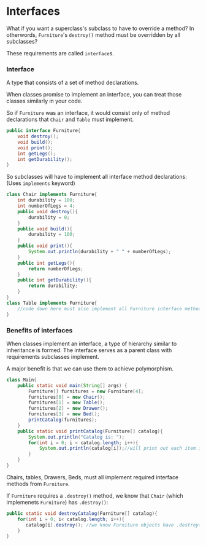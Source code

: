 # Interfaces

What if you want a superclass's subclass to have to override a method? In otherwords, `Furniture`'s `destroy()` method must be overridden by all subclasses?

These requirements are called `interface`s.

### Interface

A type that consists of a set of method declarations.

When classes promise to implement an interface, you can treat those classes similarly in your code.

So if `Furniture` was an interface, it would consist only of method declarations that `Chair` and `Table` must implement.

```java
public interface Furniture{
    void destroy();
    void build();
    void print();
    int getLegs();
    int getDurability();
}
```

So subclasses will have to implement all interface method declarations:
(Uses `implements` keyword)

```java
class Chair implements Furniture{
    int durability = 100;
    int numberOfLegs = 4;
    public void destroy(){
        durability = 0;
    }
    public void build(){
        durability = 100;
    }
    public void print(){
        System.out.println(durability + " " + numberOfLegs);
    }
    public int getLegs(){
        return numberOfLegs;
    }
    public int getDurability(){
        return durability;
    }
}
class Table implements Furniture{
    //code down here must also implement all Furniture interface methods
}
```

### Benefits of interfaces

When classes implement an interface, a type of hierarchy similar to inheritance is formed. 
The interface serves as a parent class with requirements subclasses implement.

A major benefit is that we can use them to achieve polymorphism. 

```java
class Main{
    public static void main(String[] args) {
        Furniture[] furnitures = new Furniture[4];
        furnitures[0] = new Chair();
        furnitures[1] = new Table();
        furnitures[2] = new Drawer();
        furnitures[3] = new Bed();
        printCatalog(furnitures);
    }
    public static void printCatalog(Furniture[] catalog){
        System.out.println("Catalog is: ");
        for(int i = 0; i < catalog.length; i++){
            System.out.println(catalog[i]);//will print out each item in the catalog
        }
    }
}
```
Chairs, tables, Drawers, Beds, must all implement required interface methods from `Furniture`.

If `Furniture` requires a `.destroy()` method, we know that `Chair` (which implemenets `Furniture`) has `.destroy()`:

```java
public static void destroyCatalog(Furniture[] catalog){
    for(int i = 0; i< catalog.length; i++){
       catalog[i].destroy(); //we know Furniture objects have .destroy()  
    }
}        
```

